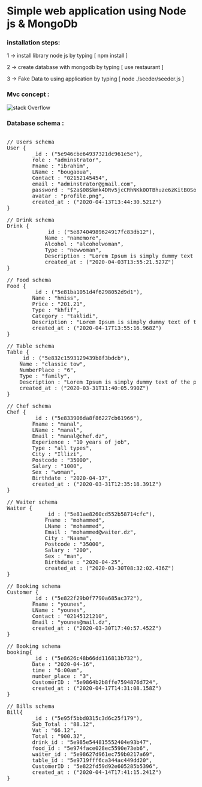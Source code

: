 # Simple web application using Node js & MongoDb

<h3>installation steps: </h3>

1 -> install library node js by typing [ npm install ]

2 -> create database with mongodb by typing [ use restaurant ]

3 -> Fake Data to using application by typing [ node ./seeder/seeder.js ]

<h3>Mvc concept : </h3>

![stack Overflow](https://2.bp.blogspot.com/-I6bIQMAj-Nc/WWaQAbXnfJI/AAAAAAAABZg/aVDBAFcksSogYYNgWqd1GIkOZgtQuCQ7ACLcBGAs/s320/icon-aspnetmvc.png)

<h3>Database schema :</h3>

<pre> 
// Users schema
User {
        _id : ("5e946cbe64937321dc961e5e"),
        role : "adminstrator",
        Fname : "ibrahim",
        LName : "bougaoua",
        Contact : "02152145454",
        email : "adminstrator@gmail.com",
        password : "$2a$08$kmk4DRv5jcCRhNKk0OTBhuze6zKitBOSoSoFKQ/qVKinoVbXzVXkm",
        avatar : "profile.png",
        created_at : ("2020-04-13T13:44:30.521Z")
}

// Drink schema
Drink {
            _id : ("5e87404989624917fc83db12"),
            Name : "namemore",
            Alcohol : "alcoholwoman",
            Type : "newwoman",
            Description : "Lorem Ipsum is simply dummy text of the printing and typesetting industry.",
            created_at : ("2020-04-03T13:55:21.527Z")
}

// Food schema
Food {
        _id : ("5e81ba1051d4f6298052d9d1"),
        Name : "hmiss",
        Price : "201.21",
        Type : "khfif",
        Category : "taklidi",
        Description : "Lorem Ipsum is simply dummy text of the printing and typesetting industry.",
        created_at : ("2020-04-17T13:55:16.968Z")
}

// Table schema
Table {
    _id : ("5e832c1593129439b8f3bdcb"),
    Name : "classic tow",
    NumberPlace : "6",
    Type : "family",
    Description : "Lorem Ipsum is simply dummy text of the printing and typesetting industry.",
    created_at : ("2020-03-31T11:40:05.990Z")
}

// Chef schema
Chef {
        _id : ("5e833906da8f86227cb61966"),
        Fname : "manal",
        LName : "manal",
        Email : "manal@chef.dz",
        Experience : "10 years of job",
        Type : "all types",
        City : "Illizi",
        Postcode : "35000",
        Salary : "1000",
        Sex : "woman",
        Birthdate : "2020-04-17",
        created_at : ("2020-03-31T12:35:18.391Z")
}

// Waiter schema
Waiter {
            _id : ("5e81ae8260cd552b58714cfc"),
            Fname : "mohammed",
            LName : "mohammed",
            Email : "mohammed@waiter.dz",
            City : "Naama",
            Postcode : "35000",
            Salary : "200",
            Sex : "man",
            Birthdate : "2020-04-25",
            created_at : ("2020-03-30T08:32:02.436Z")
}

// Booking schema
Customer {
        _id : ("5e822f29b0f7790a685ac372"),
        Fname : "younes",
        LName : "younes",
        Contact : "02145121210",
        Email : "younes@mail.dz",
        created_at : ("2020-03-30T17:40:57.452Z")
}

// Booking schema
booking{
        _id : ("5e8626c48b66dd116813b732"),
        Date : "2020-04-16",
        time : "6:00am",
        number_place : "3",
        CustomerID : "5e9864b2b8ffe7594876d724",
        created_at : ("2020-04-17T14:31:08.158Z")
}

// Bills schema
Bill{
        _id : ("5e95f5bbd0315c3d6c25f179"),
        Sub_Total : "88.12",
        Vat : "66.12",
        Total : "900.32",
        drink_id : "5e985e544815552404e93b47",
        food_id : "5e974face028ec5590e73eb6",
        waiter_id : "5e98627d961ec759b0217a69",
        table_id : "5e9719fff6ca344ac449dd20",
        CustomerID : "5e822fd59d92e605285b5396",
        created_at : ("2020-04-14T17:41:15.241Z")
}
</pre> 
